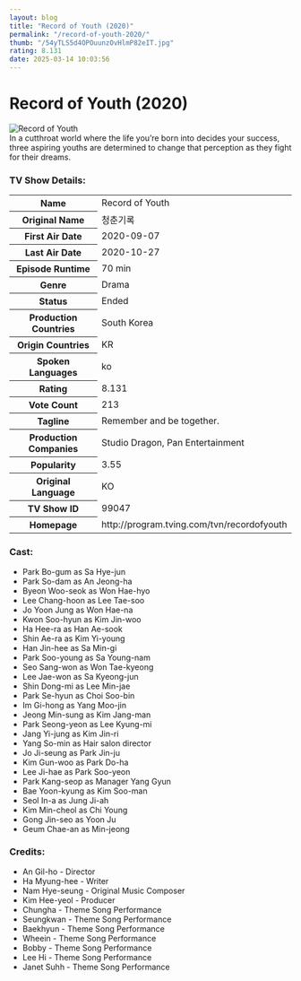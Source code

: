 ```yaml
---
layout: blog
title: "Record of Youth (2020)"
permalink: "/record-of-youth-2020/"
thumb: "/54yTLS5d4OPOuunzOvHlmP82eIT.jpg"
rating: 8.131
date: 2025-03-14 10:03:56
---
```

<h1 class="title">Record of Youth (2020)</h1><div class="poster"><img src="{{ site.imglink }}/54yTLS5d4OPOuunzOvHlmP82eIT.jpg" class="img-fluid my-3" alt="Record of Youth"/></div><div class="plot">In a cutthroat world where the life you’re born into decides your success, three aspiring youths are determined to change that perception as they fight for their dreams.</div><h3>TV Show Details:</h3><table class="table table-bordered details"><tr><th>Name</th><td>Record of Youth</td></tr><tr><th>Original Name</th><td>청춘기록</td></tr><tr><th>First Air Date</th><td>2020-09-07</td></tr><tr><th>Last Air Date</th><td>2020-10-27</td></tr><tr><th>Episode Runtime</th><td>70 min</td></tr><tr><th>Genre</th><td>Drama</td></tr><tr><th>Status</th><td>Ended</td></tr><tr><th>Production Countries</th><td>South Korea</td></tr><tr><th>Origin Countries</th><td>KR</td></tr><tr><th>Spoken Languages</th><td>ko</td></tr><tr><th>Rating</th><td>8.131</td></tr><tr><th>Vote Count</th><td>213</td></tr><tr><th>Tagline</th><td>Remember and be together.</td></tr><tr><th>Production Companies</th><td>Studio Dragon, Pan Entertainment</td></tr><tr><th>Popularity</th><td>3.55</td></tr><tr><th>Original Language</th><td>KO</td></tr><tr><th>TV Show ID</th><td>99047</td></tr><tr><th>Homepage</th><td>http://program.tving.com/tvn/recordofyouth</td></tr></table><h3>Cast:</h3><ul class="list-group cast"><li>Park Bo-gum as Sa Hye-jun</li><li>Park So-dam as An Jeong-ha</li><li>Byeon Woo-seok as Won Hae-hyo</li><li>Lee Chang-hoon as Lee Tae-soo</li><li>Jo Yoon Jung as Won Hae-na</li><li>Kwon Soo-hyun as Kim Jin-woo</li><li>Ha Hee-ra as Han Ae-sook</li><li>Shin Ae-ra as Kim Yi-young</li><li>Han Jin-hee as Sa Min-gi</li><li>Park Soo-young as Sa Young-nam</li><li>Seo Sang-won as Won Tae-kyeong</li><li>Lee Jae-won as Sa Kyeong-jun</li><li>Shin Dong-mi as Lee Min-jae</li><li>Park Se-hyun as Choi Soo-bin</li><li>Im Gi-hong as Yang Moo-jin</li><li>Jeong Min-sung as Kim Jang-man</li><li>Park Seong-yeon as Lee Kyung-mi</li><li>Jang Yi-jung as Kim Jin-ri</li><li>Yang So-min as Hair salon director</li><li>Jo Ji-seung as Park Jin-ju</li><li>Kim Gun-woo as Park Do-ha</li><li>Lee Ji-hae as Park Soo-yeon</li><li>Park Kang-seop as Manager Yang Gyun</li><li>Bae Yoon-kyung as Kim Soo-man</li><li>Seol In-a as Jung Ji-ah</li><li>Kim Min-cheol as Chi Young</li><li>Gong Jin-seo as Yoon Ju</li><li>Geum Chae-an as Min-jeong</li></ul><h3>Credits:</h3><ul class="list-group crew"><li>An Gil-ho - Director</li><li>Ha Myung-hee - Writer</li><li>Nam Hye-seung - Original Music Composer</li><li>Kim Hee-yeol - Producer</li><li>Chungha - Theme Song Performance</li><li>Seungkwan - Theme Song Performance</li><li>Baekhyun - Theme Song Performance</li><li>Wheein - Theme Song Performance</li><li>Bobby - Theme Song Performance</li><li>Lee Hi - Theme Song Performance</li><li>Janet Suhh - Theme Song Performance</li></ul>